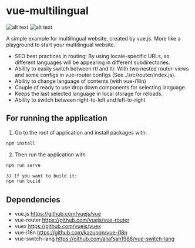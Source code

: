 # vue-multilingual
![alt text](https://raw.githubusercontent.com/aliafsah1988/vue-multilingual/master/src/assets/screencapture-en.png)
![alt text](https://raw.githubusercontent.com/aliafsah1988/vue-multilingual/master/src/assets/screencapture-fa.png)

A simple example for multilingual website, created by vue.js. More like a playground to start your multilingual website.
- SEO best practices in routing:
    By using locale-specific URLs, so different languages will be appearing in different subdirectories. 
- Ability to easily switch between rtl and ltr. With two nested router-views and some configs in vue-router configs (See ./src/router/index.js).
- Ability to change language of contents (with vue-i18n)
- Couple of ready to use drop down components for selecting language.
- Keeps the last selected language in local storage for reloads.
- Ability to switch between right-to-left and left-to-right

## For running the application
1) Go to the root of application and install packages with:
```bash
npm install
```
2) Then run the application with
```bash
npm run serve
```
```bash
3) If you want to build it:
npm run build
```

## Dependencies
- vue.js            https://github.com/vuejs/vue
- vue-router        https://github.com/vuejs/vue-router
- vuex              https://github.com/vuejs/vuex
- vue-i18n          https://github.com/kazupon/vue-i18n
- vue-switch-lang   https://github.com/aliafsah1988/vue-switch-lang
